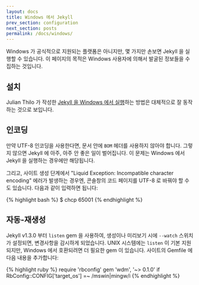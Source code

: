 ```yaml
---
layout: docs
title: Windows 에서 Jekyll
prev_section: configuration
next_section: posts
permalink: /docs/windows/
---
```


Windows 가 공식적으로 지원되는 플랫폼은 아니지만, 몇 가지만 손보면 Jekyll 을
실행할 수 있습니다. 이 페이지의 목적은 Windows 사용자에 의해서 발굴된 정보들을
수집하는 것입니다.

## 설치

Julian Thilo 가 작성한 [Jekyll 을 Windows 에서 실행][windows-installation]하는
방법은 대체적으로 잘 동작하는 것으로 보입니다.

## 인코딩

만약 UTF-8 인코딩을 사용한다면, 문서 안에 `BOM` 헤더를 사용하지 않아야 합니다.
그렇지 않으면 Jekyll 에 아주, 아주 안 좋은 일이 벌어집니다. 이 문제는 Windows
에서 Jekyll 을 실행하는 경우에만 해당됩니다.

그리고, 사이트 생성 단계에서 "Liquid Exception: Incompatible character encoding"
에러가 발생하는 경우엔, 콘솔창의 코드 페이지를 UTF-8 로 바꿔야 할 수도 있습니다.
다음과 같이 입력하면 됩니다:

{% highlight bash %}
$ chcp 65001
{% endhighlight %}

[windows-installation]: http://jekyll-windows.juthilo.com/

## 자동-재생성

Jekyll v1.3.0 부터 `listen` gem 을 사용하여, 생성이나 미리보기 시에 `--watch`
스위치가 설정되면, 변경사항을 감시하게 되었습니다. UNIX 시스템에는 `listen` 이
기본 지원되지만, Windows 에서 호환되려면 더 필요한 gem 이 있습니다. 사이트의
Gemfile 에 다음 내용을 추가합니다:

{% highlight ruby %}
require 'rbconfig'
gem 'wdm', '~> 0.1.0' if RbConfig::CONFIG['target_os'] =~ /mswin|mingw/i
{% endhighlight %}

